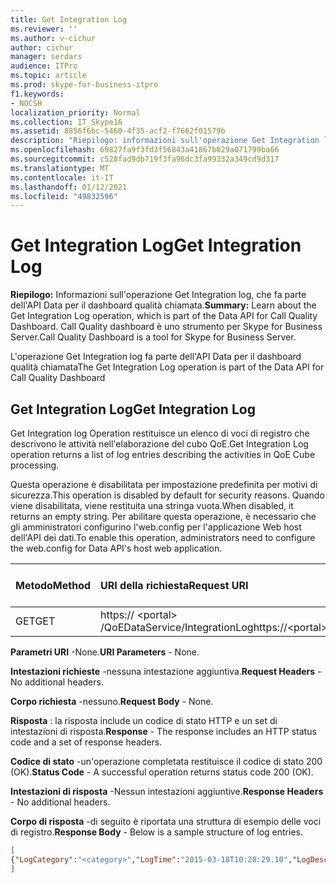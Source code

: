 ```yaml
---
title: Get Integration Log
ms.reviewer: ''
ms.author: v-cichur
author: cichur
manager: serdars
audience: ITPro
ms.topic: article
ms.prod: skype-for-business-itpro
f1.keywords:
- NOCSH
localization_priority: Normal
ms.collection: IT_Skype16
ms.assetid: 8856f6bc-5460-4f35-acf2-f7662f01579b
description: "Riepilogo: informazioni sull'operazione Get Integration log, che fa parte dell'API dei dati per il dashboard qualità chiamata. Call Quality dashboard è uno strumento per Skype for Business Server."
ms.openlocfilehash: 69827fa9f3fd3f56843a41867b029a071799ba66
ms.sourcegitcommit: c528fad9db719f3fa96dc3fa99332a349cd9d317
ms.translationtype: MT
ms.contentlocale: it-IT
ms.lasthandoff: 01/12/2021
ms.locfileid: "49832596"
---
```

# <a name="get-integration-log"></a><span data-ttu-id="eb356-104">Get Integration Log</span><span class="sxs-lookup"><span data-stu-id="eb356-104">Get Integration Log</span></span>
 
<span data-ttu-id="eb356-105">**Riepilogo:** Informazioni sull'operazione Get Integration log, che fa parte dell'API Data per il dashboard qualità chiamata.</span><span class="sxs-lookup"><span data-stu-id="eb356-105">**Summary:** Learn about the Get Integration Log operation, which is part of the Data API for Call Quality Dashboard.</span></span> <span data-ttu-id="eb356-106">Call Quality dashboard è uno strumento per Skype for Business Server.</span><span class="sxs-lookup"><span data-stu-id="eb356-106">Call Quality Dashboard is a tool for Skype for Business Server.</span></span>
  
<span data-ttu-id="eb356-107">L'operazione Get Integration log fa parte dell'API Data per il dashboard qualità chiamata</span><span class="sxs-lookup"><span data-stu-id="eb356-107">The Get Integration Log operation is part of the Data API for Call Quality Dashboard</span></span>
  
## <a name="get-integration-log"></a><span data-ttu-id="eb356-108">Get Integration Log</span><span class="sxs-lookup"><span data-stu-id="eb356-108">Get Integration Log</span></span>

<span data-ttu-id="eb356-109">Get Integration log Operation restituisce un elenco di voci di registro che descrivono le attività nell'elaborazione del cubo QoE.</span><span class="sxs-lookup"><span data-stu-id="eb356-109">Get Integration Log operation returns a list of log entries describing the activities in QoE Cube processing.</span></span>
  
<span data-ttu-id="eb356-110">Questa operazione è disabilitata per impostazione predefinita per motivi di sicurezza.</span><span class="sxs-lookup"><span data-stu-id="eb356-110">This operation is disabled by default for security reasons.</span></span> <span data-ttu-id="eb356-111">Quando viene disabilitata, viene restituita una stringa vuota.</span><span class="sxs-lookup"><span data-stu-id="eb356-111">When disabled, it returns an empty string.</span></span> <span data-ttu-id="eb356-112">Per abilitare questa operazione, è necessario che gli amministratori configurino l'web.config per l'applicazione Web host dell'API dei dati.</span><span class="sxs-lookup"><span data-stu-id="eb356-112">To enable this operation, administrators need to configure the web.config for Data API's host web application.</span></span>
  

|<span data-ttu-id="eb356-113">Metodo</span><span class="sxs-lookup"><span data-stu-id="eb356-113">Method</span></span>|<span data-ttu-id="eb356-114">**URI della richiesta**</span><span class="sxs-lookup"><span data-stu-id="eb356-114">**Request URI**</span></span>|<span data-ttu-id="eb356-115">**Versione HTTP**</span><span class="sxs-lookup"><span data-stu-id="eb356-115">**HTTP Version**</span></span>|
|:-----|:-----|:-----|
|<span data-ttu-id="eb356-116">GET</span><span class="sxs-lookup"><span data-stu-id="eb356-116">GET</span></span>  <br/> |<span data-ttu-id="eb356-117">https:// \<portal\> /QoEDataService/IntegrationLog</span><span class="sxs-lookup"><span data-stu-id="eb356-117">https://\<portal\>/QoEDataService/IntegrationLog</span></span>  <br/> |<span data-ttu-id="eb356-118">HTTP/1.1</span><span class="sxs-lookup"><span data-stu-id="eb356-118">HTTP/1.1</span></span>  <br/> |
   
 <span data-ttu-id="eb356-119">**Parametri URI** -None.</span><span class="sxs-lookup"><span data-stu-id="eb356-119">**URI Parameters** - None.</span></span>
  
 <span data-ttu-id="eb356-120">**Intestazioni richieste** -nessuna intestazione aggiuntiva.</span><span class="sxs-lookup"><span data-stu-id="eb356-120">**Request Headers** - No additional headers.</span></span>
  
 <span data-ttu-id="eb356-121">**Corpo richiesta** -nessuno.</span><span class="sxs-lookup"><span data-stu-id="eb356-121">**Request Body** - None.</span></span>
  
 <span data-ttu-id="eb356-122">**Risposta** : la risposta include un codice di stato HTTP e un set di intestazioni di risposta.</span><span class="sxs-lookup"><span data-stu-id="eb356-122">**Response** - The response includes an HTTP status code and a set of response headers.</span></span>
  
 <span data-ttu-id="eb356-123">**Codice di stato** -un'operazione completata restituisce il codice di stato 200 (OK).</span><span class="sxs-lookup"><span data-stu-id="eb356-123">**Status Code** - A successful operation returns status code 200 (OK).</span></span>
  
 <span data-ttu-id="eb356-124">**Intestazioni di risposta** -Nessun intestazioni aggiuntive.</span><span class="sxs-lookup"><span data-stu-id="eb356-124">**Response Headers** - No additional headers.</span></span>
  
 <span data-ttu-id="eb356-125">**Corpo di risposta** -di seguito è riportata una struttura di esempio delle voci di registro.</span><span class="sxs-lookup"><span data-stu-id="eb356-125">**Response Body** - Below is a sample structure of log entries.</span></span>
  
```json
[
{"LogCategory":"<category>","LogTime":"2015-03-18T10:28:29.10","LogDescription":"<log description>"}
]
```



